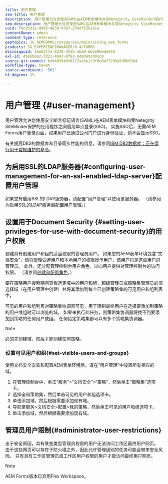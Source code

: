 ```yaml
---
title: 用户管理
seo-title: 用户管理
description: 用户管理允许您使用SAML在AEM表单模块与受Netegrity SiteMinder保护的应用程序之间启用单点登录。 本文档提供了有关“用户管理”的详细信息。
seo-description: 用户管理允许您使用SAML在AEM表单模块与受Netegrity SiteMinder保护的应用程序之间启用单点登录。 本文档提供了有关“用户管理”的详细信息。
uuid: f0c8331a-d995-483d-97b7-259df53b1a1a
contentOwner: admin
content-type: reference
geptopics: SG_AEMFORMS/categories/maintaining_aem_forms
products: SG_EXPERIENCEMANAGER/6.4/FORMS
discoiquuid: 10e6177a-8228-4515-aba9-bbe59bede449
exl-id: 45e5b682-3d21-4843-8f62-9d0d493d91c0
source-git-commit: bd94d3949f0117aa3e1c9f0e84f7293a5d6b03b4
workflow-type: tm+mt
source-wordcount: '502'
ht-degree: 1%

---
```


# 用户管理 {#user-management}

用户管理允许您使用安全断言标记语言(SAML)在AEM表单模块和受Netegrity SiteMinder保护的应用程序之间启用单点登录(SSO)。 实施SSO后，无需AEM Forms用户登录页面，如果用户已通过公司门户进行身份验证，则不会显示SSO。

有关提高DB2的数据库和目录同步性能的信息，请参阅[IBM DB2数据库：正在运行用于常规维护的命令](/help/forms/using/admin-help/ibm-db2-database-running-commands.md#ibm-db2-database-running-commands-for-regular-maintenance)。

## 为启用SSL的LDAP服务器{#configuring-user-management-for-an-ssl-enabled-ldap-server}配置用户管理

如果您有启用SSL的LDAP服务器，请配置“用户管理”以使用该服务器。 （请参阅[为启用SSL的LDAP服务器配置用户管理](/help/forms/using/admin-help/configure-user-management-ssl-enabled.md#configure-user-management-for-an-ssl-enabled-ldap-server)。）

## 设置用于Document Security {#setting-user-privileges-for-use-with-document-security}的用户权限

创建具有创建用户和组的适当权限的管理员用户。 如果您的AEM表单环境包含“文档安全”，请将管理受邀用户和本地用户的权限授予用户，该用户将是这些用户的管理员。 此外，还分配管理控制台用户角色，以向用户提供对管理控制台的访问权限。 （请参阅[创建和配置角色](/help/forms/using/admin-help/creating-configuring-roles.md#creating-and-configuring-roles)。）

要在策略用户搜索期间查看选定域中的用户和组，超级管理员或策略集管理员必须选择域（在用户管理中创建）并将其添加到每个已创建策略集的可见用户和组列表中。

可见的用户和组列表对策略集协调器可见，用于限制最终用户在选择要添加到策略的用户或组时可以浏览的域。 如果未执行此任务，则策略集协调器将找不到要添加到策略的任何用户或组。 任何给定策略集都可以有多个策略集协调器。

>[!NOTE]
>
>必须先创建域，然后才能创建任何策略。

### 设置可见用户和组{#set-visible-users-and-groups}

使用文档安全安装和配置AEM表单环境后，请在“用户管理”中设置所有相应的域。

1. 在管理控制台中，单击“服务”>“文档安全”>“策略”，然后单击“策略集”选项卡。
1. 选择全局策略集，然后单击可见的用户和组选项卡。
1. 单击添加域，然后根据需要添加现有域。
1. 导航至服务>文档安全>配置>我的策略，然后单击可见的用户和组选项卡。
1. 单击添加域，然后根据需要添加现有域。

## 管理员用户限制{#administrator-user-restrictions}

出于安全原因，具有某些类型管理员权限的用户无法访问工作区最终用户网页。 由于这些网页可以存在于防火墙之外，因此允许管理级别的任务可能会带来安全风险。 只有具有工作区管理员或工作区用户权限的用户才能访问最终用户网页。

>[!NOTE]
>
>AEM Forms版本已弃用Flex Workspace。
